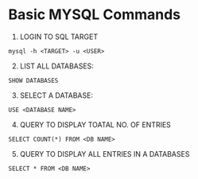 # Basic MYSQL Commands

1. LOGIN TO SQL TARGET
```
mysql -h <TARGET> -u <USER>
```

2. LIST ALL DATABASES:
```
SHOW DATABASES
```

3. SELECT A DATABASE:
```
USE <DATABASE NAME>
```

4. QUERY TO DISPLAY TOATAL NO. OF ENTRIES
```
SELECT COUNT(*) FROM <DB NAME>
```

5. QUERY TO DISPLAY ALL ENTRIES IN A DATABASES
```
SELECT * FROM <DB NAME>
```
